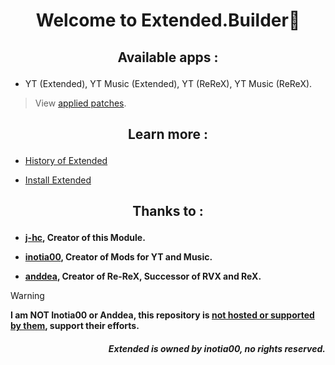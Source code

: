 # <p align="center"> Welcome to Extended.Builder🔧

## <p align="center"> Available apps :
- YT (Extended), YT Music (Extended), YT (ReReX), YT Music (ReReX).
> View [applied patches](https://github.com/kevinr99089/Extended.Builder/blob/main/config.toml).

## <p align="center"> Learn more :
- [History of Extended](https://github.com/kevinr99089/Extended.Builder/blob/main/history.md)

- [Install Extended](https://github.com/kevinr99089/Extended.Builder/blob/main/install.md)

## <p align="center"> Thanks to :
- **[j-hc](https://github.com/j-hc), Creator of this Module.**

- **[inotia00](https://github.com/inotia00), Creator of Mods for YT and Music.**

- **[anddea](https://github.com/anddea), Creator of Re-ReX, Successor of RVX and ReX.**

> [!WARNING]
> **I am NOT Inotia00 or Anddea, this repository is [not hosted or supported by them](https://github.com/kevinr99089/Extended.Builder/blob/main/history.md#-warning-), support their efforts.**

##### <p align="right"> **Extended is owned by inotia00, no rights reserved.**
